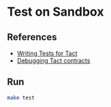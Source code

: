 # Test on Sandbox

## References

- [Writing Tests for Tact](https://github.com/ton-org/sandbox/blob/main/docs/tact-testing-examples.md)
- [Debugging Tact contracts](https://docs.tact-lang.org/book/debug)

## Run

```sh
make test
```
